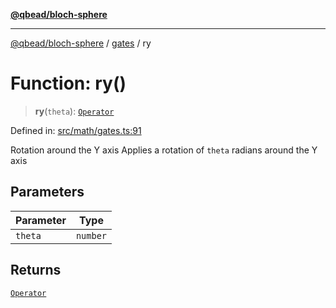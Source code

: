 [**@qbead/bloch-sphere**](../../../../index.md)

***

[@qbead/bloch-sphere](../../../../index.md) / [gates](../index.md) / ry

# Function: ry()

> **ry**(`theta`): [`Operator`](../../../../classes/Operator.md)

Defined in: [src/math/gates.ts:91](https://github.com/qbead/bloch-sphere/blob/9ff2dae0481f00679728b83f1e83d06a69a548d1/src/math/gates.ts#L91)

Rotation around the Y axis
Applies a rotation of `theta` radians around the Y axis

## Parameters

| Parameter | Type |
| ------ | ------ |
| `theta` | `number` |

## Returns

[`Operator`](../../../../classes/Operator.md)
